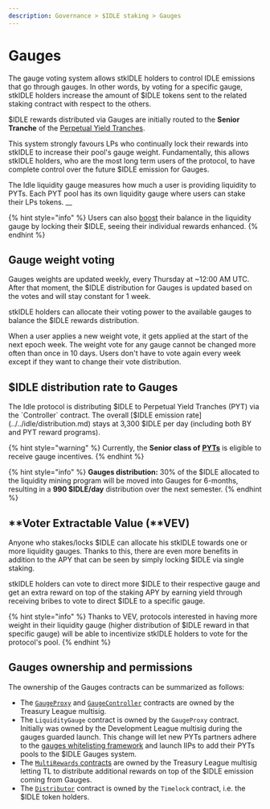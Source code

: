 ```yaml
---
description: Governance > $IDLE staking > Gauges
---
```


# Gauges

The gauge voting system allows stkIDLE holders to control IDLE emissions that go through gauges. In other words, by voting for a specific gauge, stkIDLE holders increase the amount of $IDLE tokens sent to the related staking contract with respect to the others.&#x20;

$IDLE rewards distributed via Gauges are initially routed to the **Senior Tranche** of the [Perpetual Yield Tranches](../../../products/perpetual-yield-tranches/).

This system strongly favours LPs who continually lock their rewards into stkIDLE to increase their pool's gauge weight. Fundamentally, this allows stkIDLE holders, who are the most long term users of the protocol, to have complete control over the future $IDLE emission for Gauges.

The Idle liquidity gauge measures how much a user is providing liquidity to PYTs. Each PYT pool has its own liquidity gauge where users can stake their LPs tokens. __&#x20;

{% hint style="info" %}
Users can also [boost](./#farming-boost) their balance in the liquidity gauge by locking their $IDLE, seeing their individual rewards enhanced.
{% endhint %}

## Gauge weight voting

Gauges weights are updated weekly, every Thursday at \~12:00 AM UTC. After that moment, the $IDLE distribution for Gauges is updated based on the votes and will stay constant for 1 week.

stkIDLE holders can allocate their voting power to the available gauges to balance the $IDLE rewards distribution.&#x20;

When a user applies a new weight vote, it gets applied at the start of the next epoch week. The weight vote for any gauge cannot be changed more often than once in 10 days. Users don't have to vote again every week except if they want to change their vote distribution.

## $IDLE distribution rate to Gauges

The Idle protocol is distributing $IDLE to Perpetual Yield Tranches (PYT) via the `Controller` contract. The overall [$IDLE emission rate](../../idle/distribution.md) stays at 3,300 $IDLE per day (including both BY and PYT reward programs).

{% hint style="warning" %}
Currently, the **Senior class of** [**PYTs**](../../../products/perpetual-yield-tranches/) is eligible to receive gauge incentives.
{% endhint %}

{% hint style="info" %}
**Gauges distribution:** 30% of the $IDLE allocated to the liquidity mining program will be moved into Gauges for 6-months, resulting in a **990 $IDLE/day** distribution over the next semester.
{% endhint %}

## **Voter Extractable Value (**VEV)

Anyone who stakes/locks $IDLE can allocate his stkIDLE towards one or more liquidity gauges. Thanks to this, there are even more benefits in addition to the APY that can be seen by simply locking $IDLE via single staking.

stkIDLE holders can vote to direct more $IDLE to their respective gauge and get an extra reward on top of the staking APY by earning yield through receiving bribes to vote to direct $IDLE to a specific gauge.

{% hint style="info" %}
Thanks to VEV, protocols interested in having more weight in their liquidity gauge (higher distribution of $IDLE reward in that specific gauge) will be able to incentivize stkIDLE holders to vote for the protocol's pool.
{% endhint %}

## **Gauges ownership and permissions**

The ownership of the Gauges contracts can be summarized as follows:

* The [`GaugeProxy`](../../../developers/gauges/deployed-contracts.md#gauges-system) and [`GaugeController`](../../../developers/gauges/deployed-contracts.md#gauges-system) contracts are owned by the Treasury League multisig.
* The `LiquidityGauge` contract is owned by the `GaugeProxy` contract. Initially was owned by the Development League multisig during the gauges guarded launch. This change will let new PYTs partners adhere to the [gauges whitelisting framework](broken-reference) and launch IIPs to add their PYTs pools to the $IDLE Gauges system.
* The [`MultiRewards` contracts](../../../developers/gauges/deployed-contracts.md#multirewards) are owned by the Treasury League multisig letting TL to distribute additional rewards on top of the $IDLE emission coming from Gauges.
* The [`Distributor`](../../../developers/gauges/deployed-contracts.md#gauges-system) contract is owned by the `Timelock` contract, i.e. the $IDLE token holders.
